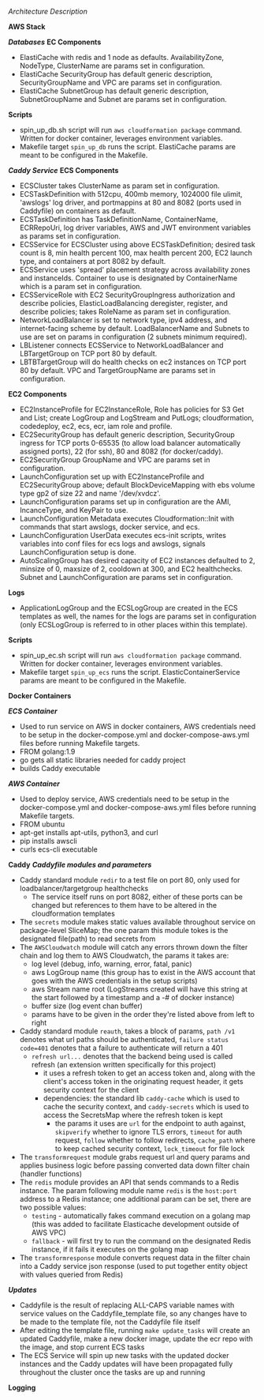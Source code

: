 *Architecture Description*

**AWS Stack**

***Databases***
****EC Components****
- ElastiCache with redis and 1 node as defaults. AvailabilityZone, NodeType, ClusterName are params set in configuration.
- ElastiCache SecurityGroup has default generic description, SecurityGroupName and VPC are params set in configuration.
- ElastiCache SubnetGroup has default generic description, SubnetGroupName and Subnet are params set in configuration.

****Scripts****
- spin_up_db.sh script will run `aws cloudformation package` command. Written for docker container, leverages environment variables.
- Makefile target `spin_up_db` runs the script. ElastiCache params are meant to be configured in the Makefile.

***Caddy Service***
****ECS Components****
- ECSCluster takes ClusterName as param set in configuration.
- ECSTaskDefinition with 512cpu, 400mb memory, 1024000 file ulimit, 'awslogs' log driver, and portmappins at 80 and 8082 (ports used in Caddyfile) on containers as default. 
- ECSTaskDefinition has TaskDefinitionName, ContainerName, ECRRepoUri, log driver variables, AWS and JWT environment variables as params set in configuration.
- ECSService for ECSCluster using above ECSTaskDefinition; desired task count is 8, min health percent 100, max health percent 200, EC2 launch type, and containers at port 8082 by default.
-	ECSService uses 'spread' placement strategy across availability zones and instanceIds. Container to use is designated by ContainerName which is a param set in configuration.
- ECSServiceRole with EC2 SecurityGroupIngress authorization and describe policies, ElasticLoadBalancing deregister, register, and describe policies; takes RoleName as param set in configuration.
- NetworkLoadBalancer is set to network type, ipv4 address, and internet-facing scheme by default. LoadBalancerName and Subnets to use are set on params in configuration (2 subnets minimum required).
- LBListener connects ECSService to NetworkLoadBalancer and LBTargetGroup on TCP port 80 by default.
- LBTBTargetGroup will do health checks on ec2 instances on TCP port 80 by default. VPC and TargetGroupName are params set in configuration.

****EC2 Components****
- EC2InstanceProfile for EC2InstanceRole, Role has policies for S3 Get and List; create LogGroup and LogStream and PutLogs; cloudformation, codedeploy, ec2, ecs, ecr, iam role and profile.
- EC2SecurityGroup has default generic description, SecurityGroup ingress for TCP ports 0-65535 (to allow load balancer automatically assigned ports), 22 (for ssh), 80 and 8082 (for docker/caddy).
- EC2SecurityGroup GroupName and VPC are params set in configuration.
- LaunchConfiguration set up with EC2InstanceProfile and EC2SecurityGroup above; default BlockDeviceMapping with ebs volume type gp2 of size 22 and name '/dev/xvdcz'.
- LaunchConfiguration params set up in configuration are the AMI, IncanceType, and KeyPair to use.
- LaunchConfiguration Metadata executes Cloudformation::Init with commands that start awslogs, docker service, and ecs.
- LaunchConfiguration UserData executes ecs-init scripts, writes variables into conf files for ecs logs and awslogs, signals LaunchConfiguration setup is done.
- AutoScalingGroup has desired capacity of EC2 instances defaulted to 2, minsize of 0, maxsize of 2, cooldown at 300, and EC2 healthchecks. Subnet and LaunchConfiguration are params set in configuration.

****Logs****
- ApplicationLogGroup and the ECSLogGroup are created in the ECS templates as well, the names for the logs are params set in configuration (only ECSLogGroup is referred to in other places within this template).

****Scripts****
- spin_up_ec.sh script will run `aws cloudformation package` command. Written for docker container, leverages environment variables.
- Makefile target `spin_up_ecs` runs the script. ElasticContainerService params are meant to be configured in the Makefile.


**Docker Containers**

***ECS Container***
- Used to run service on AWS in docker containers, AWS credentials need to be setup in the docker-compose.yml and docker-compose-aws.yml files before running Makefile targets.
- FROM golang:1.9
- go gets all static libraries needed for caddy project
- builds Caddy executable

***AWS Container***
- Used to deploy service, AWS credentials need to be setup in the docker-compose.yml and docker-compose-aws.yml files before running Makefile targets.
- FROM ubuntu
- apt-get installs apt-utils, python3, and curl
- pip installs awscli
- curls ecs-cli executable

**Caddy**
***Caddyfile modules and parameters***
- Caddy standard module `redir` to a test file on port 80, only used for loadbalancer/targetgroup healthchecks
  - The service itself runs on port 8082, either of these ports can be changed but references to them have to be altered in the cloudformation templates
- The `secrets` module makes static values available throughout service on package-level SliceMap; the one param this module tokes is the designated file(path) to read secrets from
- The `AWSCloudwatch` module will catch any errors thrown down the filter chain and log them to AWS Cloudwatch, the params it takes are:
	- log level (debug, info, warning, error, fatal, panic)
	- aws LogGroup name (this group has to exist in the AWS account that goes with the AWS credentials in the setup scripts)
	- aws Stream name root (LogStreams created will have this string at the start followed by a timestamp and a -# of docker instance)
	- buffer size (log event chan buffer)
	- params have to be given in the order they're listed above from left to right
- Caddy standard module `reauth`, takes a block of params, `path /v1` denotes what url paths should be authenticated, `failure status code=401` denotes that a failure to authenticate will return a 401
	- `refresh url...` denotes that the backend being used is called refresh (an extension written specifically for this project) 
		- it uses a refresh token to get an access token and, along with the client's access token in the originating request header, it gets security context for the client
	  - dependencies: the standard lib `caddy-cache` which is used to cache the security context, and `caddy-secrets` which is used to access the SecretsMap where the refresh token is kept
		- the params it uses are `url` for the endpoint to auth against, `skipverify` whether to ignore TLS errors, `timeout` for auth request, `follow` whether to follow redirects, `cache_path` where to keep cached security context, `lock_timeout` for file lock
- The `transformrequest` module grabs request url and query params and applies business logic before passing converted data down filter chain (handler functions)
- The `redis` module provides an API that sends commands to a Redis instance. The param following module name `redis` is the `host:port` address to a Redis instance; one additional param can be set, there are two possible values:
	- `testing` - automatically fakes command execution on a golang map (this was added to facilitate Elasticache development outside of AWS VPC)
	- `fallback` - will first try to run the command on the designated Redis instance, if it fails it executes on the golang map
- The `transformresponse` module converts request data in the filter chain into a Caddy service json response (used to put together entity object with values queried from Redis)

***Updates***
- Caddyfile is the result of replacing ALL-CAPS variable names with service values on the Caddyfile_template file, so any changes have to be made to the template file, not the Caddyfile file itself
- After editing the template file, running `make update_tasks` will create an updated Caddyfile, make a new docker image, update the ecr repo with the image, and stop current ECS tasks
- The ECS Service will spin up new tasks with the updated docker instances and the Caddy updates will have been propagated fully throughout the cluster once the tasks are up and running

**Logging**

